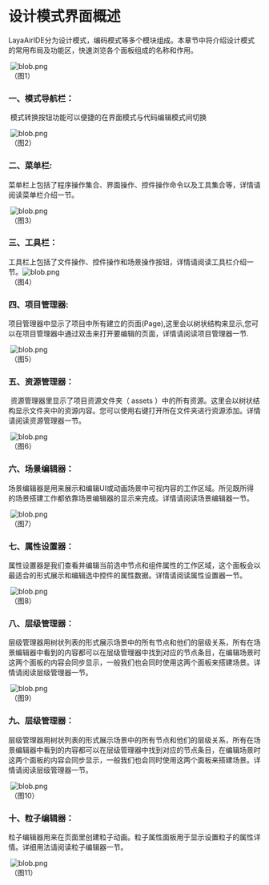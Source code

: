 # 设计模式界面概述

​         LayaAirIDE分为设计模式，编码模式等多个模块组成。本章节中将介绍设计模式的常用布局及功能区，快速浏览各个面板组成的名称和作用。

​	 ![blob.png](img/1.png)<br/>
​	（图1）



### 一、模式导航栏：

​        模式转换按钮功能可以便捷的在界面模式与代码编辑模式间切换

​	 ![blob.png](img/2.png)<br/>
​	（图2）



### 二、菜单栏:

​        菜单栏上包括了程序操作集合、界面操作、控件操作命令以及工具集合等，详情请阅读菜单栏介绍一节。

​	![blob.png](img/3.png)<br/>
​	（图3）

 

### 三、工具栏：

​        工具栏上包括了文件操作、控件操作和场景操作按钮，详情请阅读工具栏介绍一节。
​	![blob.png](img/4.png)<br/>
​	（图4）



### 四、项目管理器:

​        项目管理器中显示了项目中所有建立的页面(Page),这里会以树状结构来显示,您可以在项目管理器中通过双击来打开要编辑的页面，详情请阅读项目管理器一节.

​	![blob.png](img/5.png)<br/>
​	（图5）

 

### 五、资源管理器：

​        资源管理器里显示了项目资源文件夹（ assets ）中的所有资源。这里会以树状结构显示文件夹中的资源内容。您可以使用右键打开所在文件夹进行资源添加。详情请阅读资源管理器一节。

​	![blob.png](img/6.png)<br/>
​	（图6）

 

### 六、场景编辑器：

​       场景编辑器是用来展示和编辑UI或动画场景中可视内容的工作区域。所见既所得的场景搭建工作都依靠场景编辑器的显示来完成。详情请阅读场景编辑器一节。

​	![blob.png](img/7.png)<br/>
​	（图7）

 

### 七、属性设置器：

​         属性设置器是我们查看并编辑当前选中节点和组件属性的工作区域，这个面板会以最适合的形式展示和编辑选中控件的属性数据。详情请阅读属性设置器一节。

​	![blob.png](img/8.png)<br/>
​	（图8）

  

### 八、层级管理器：

​       层级管理器用树状列表的形式展示场景中的所有节点和他们的层级关系，所有在场景编辑器中看到的内容都可以在层级管理器中找到对应的节点条目，在编辑场景时这两个面板的内容会同步显示，一般我们也会同时使用这两个面板来搭建场景。详情请阅读层级管理器一节。

​	![blob.png](img/9.png)<br/>
​	（图9）



### 九、层级管理器：

​        层级管理器用树状列表的形式展示场景中的所有节点和他们的层级关系，所有在场景编辑器中看到的内容都可以在层级管理器中找到对应的节点条目，在编辑场景时这两个面板的内容会同步显示，一般我们也会同时使用这两个面板来搭建场景。详情请阅读层级管理器一节。

​	![blob.png](img/10.png)<br/>
​	（图10）



### 十、粒子编辑器：

粒子编辑器用来在页面里创建粒子动画。粒子属性面板用于显示设置粒子的属性详情。详细用法请阅读粒子编辑器一节。

​	![blob.png](img/11.gif)<br/>
​	（图11）